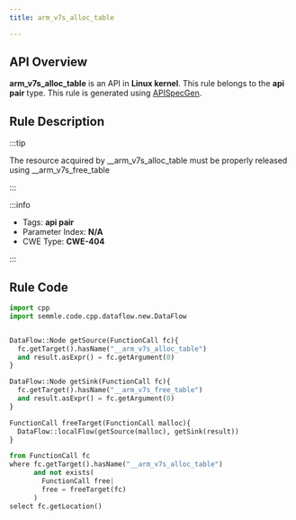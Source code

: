 ```yaml
---
title: arm_v7s_alloc_table

---
```



## API Overview
**arm_v7s_alloc_table** is an API in **Linux kernel**. This rule belongs to the **api pair** type. This rule is generated using [APISpecGen](../../tools/APISpecGen).
## Rule Description

:::tip

The resource acquired by __arm_v7s_alloc_table must be properly released using __arm_v7s_free_table

:::

:::info

- Tags: **api pair**
- Parameter Index: **N/A**
- CWE Type: **CWE-404**

:::

## Rule Code
```python
import cpp
import semmle.code.cpp.dataflow.new.DataFlow


DataFlow::Node getSource(FunctionCall fc){
  fc.getTarget().hasName("__arm_v7s_alloc_table")
  and result.asExpr() = fc.getArgument(0)
}

DataFlow::Node getSink(FunctionCall fc){
  fc.getTarget().hasName("__arm_v7s_free_table")
  and result.asExpr() = fc.getArgument(0)
}

FunctionCall freeTarget(FunctionCall malloc){
  DataFlow::localFlow(getSource(malloc), getSink(result))
}

from FunctionCall fc
where fc.getTarget().hasName("__arm_v7s_alloc_table")
      and not exists(
        FunctionCall free| 
        free = freeTarget(fc)
      )
select fc.getLocation()

    
```